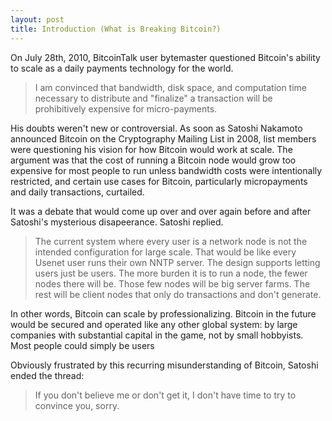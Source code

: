 ```yaml
---
layout: post
title: Introduction (What is Breaking Bitcoin?)
---
```


On July 28th, 2010, BitcoinTalk user bytemaster questioned Bitcoin's ability to scale as a daily payments technology for the world.

>I am convinced that bandwidth, disk space, and computation time necessary to distribute and "finalize" a transaction will be prohibitively expensive for micro-payments.

His doubts weren't new or controversial. As soon as Satoshi Nakamoto announced Bitcoin on the Cryptography Mailing List in 2008, list members were questioning his vision for how Bitcoin would work at scale. The argument was that the cost of running a Bitcoin node would grow too expensive for most people to run unless bandwidth costs were intentionally restricted, and certain use cases for Bitcoin, particularly micropayments and daily transactions, curtailed.

It was a debate that would come up over and over again before and after Satoshi's mysterious disapeerance. Satoshi replied.

>The current system where every user is a network node is not the intended configuration for large scale.  That would be like every Usenet user runs their own NNTP server.  The design supports letting users just be users.  The more burden it is to run a node, the fewer nodes there will be.  Those few nodes will be big server farms.  The rest will be client nodes that only do transactions and don't generate.

In other words, Bitcoin can scale by professionalizing. Bitcoin in the future would be secured and operated like any other global system: by large companies with substantial capital in the game, not by small hobbyists. Most people could simply be users

Obviously frustrated by this recurring misunderstanding of Bitcoin, Satoshi ended the thread:

>If you don't believe me or don't get it, I don't have time to try to convince you, sorry.

